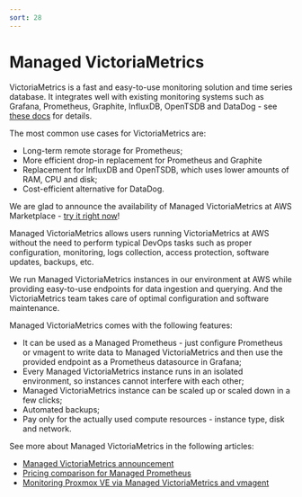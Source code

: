 ```yaml
---
sort: 28
---
```


# Managed VictoriaMetrics

VictoriaMetrics is a fast and easy-to-use monitoring solution and time series database. 
It integrates well with existing monitoring systems such as Grafana, Prometheus, Graphite, 
InfluxDB, OpenTSDB and DataDog - see [these docs](https://docs.victoriametrics.com/#how-to-import-time-series-data) for details. 

The most common use cases for VictoriaMetrics are:
* Long-term remote storage for Prometheus;
* More efficient drop-in replacement for Prometheus and Graphite
* Replacement for InfluxDB and OpenTSDB, which uses lower amounts of RAM, CPU and disk;
* Cost-efficient alternative for DataDog.

We are glad to announce the availability of Managed VictoriaMetrics 
at AWS Marketplace - [try it right now](https://aws.amazon.com/marketplace/pp/prodview-4tbfq5icmbmyc)!

Managed VictoriaMetrics allows users running VictoriaMetrics at AWS without the need to perform typical 
DevOps tasks such as proper configuration, monitoring, logs collection, access protection, software updates, 
backups, etc.

We run Managed VictoriaMetrics instances in our environment at AWS while providing easy-to-use endpoints 
for data ingestion and querying. And the VictoriaMetrics team takes care of optimal configuration and software 
maintenance.

Managed VictoriaMetrics comes with the following features:

* It can be used as a Managed Prometheus - just configure Prometheus or vmagent to write data to Managed VictoriaMetrics and then use the provided endpoint as a Prometheus datasource in Grafana;
* Every Managed VictoriaMetrics instance runs in an isolated environment, so instances cannot interfere with each other;
* Managed VictoriaMetrics instance can be scaled up or scaled down in a few clicks;
* Automated backups;
* Pay only for the actually used compute resources - instance type, disk and network.

See more about Managed VictoriaMetrics in the following articles:
* [Managed VictoriaMetrics announcement](https://victoriametrics.com/blog/managed-victoriametrics-announcement)
* [Pricing comparison for Managed Prometheus](https://victoriametrics.com/blog/managed-prometheus-pricing/)
* [Monitoring Proxmox VE via Managed VictoriaMetrics and vmagent](https://victoriametrics.com/blog/proxmox-monitoring-with-dbaas/)

